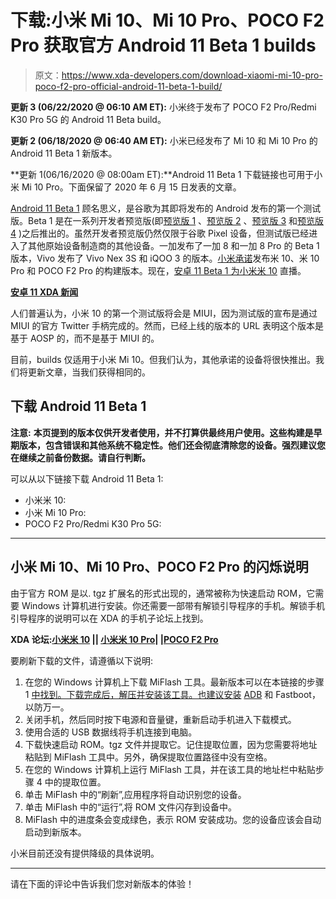 # 下载:小米 Mi 10、Mi 10 Pro、POCO F2 Pro 获取官方 Android 11 Beta 1 builds

> 原文：<https://www.xda-developers.com/download-xiaomi-mi-10-pro-poco-f2-pro-official-android-11-beta-1-build/>

**更新 3 (06/22/2020 @ 06:10 AM ET):** 小米终于发布了 POCO F2 Pro/Redmi K30 Pro 5G 的 Android 11 Beta build。

**更新 2 (06/18/2020 @ 06:40 AM ET):** 小米已经发布了 Mi 10 和 Mi 10 Pro 的 Android 11 Beta 1 新版本。

**更新 1(06/16/2020 @ 08:00am ET):**Android 11 Beta 1 下载链接也可用于小米 Mi 10 Pro。下面保留了 2020 年 6 月 15 日发表的文章。

[Android 11 Beta 1](https://www.xda-developers.com/android-11-beta-1-update-live-google-pixel-2-3-3a-4-xl-device-controls-api-quick-settings-media-controls/) 顾名思义，是谷歌为其即将发布的 Android 发布的第一个测试版。Beta 1 是在一系列开发者预览版(即[预览版 1](https://www.xda-developers.com/android-11-developer-preview-1-google-pixel/) 、[预览版 2](https://www.xda-developers.com/android-11-developer-preview-2-changes/) 、[预览版 3](https://www.xda-developers.com/android-11-developer-preview-3-changes/) 和[预览版 4](https://www.xda-developers.com/google-android-11-beta-june-3-2020-developer-preview-4-live-release/) )之后推出的。虽然开发者预览版仍然仅限于谷歌 Pixel 设备，但测试版已经进入了其他原始设备制造商的其他设备。一加发布了一加 8 和一加 8 Pro 的 Beta 1 版本，Vivo 发布了 Vivo Nex 3S 和 iQOO 3 的版本。[小米承诺](https://www.xda-developers.com/xiaomi-mi-10-pro-poco-f2-pro-android-11-beta-miui-11-12/)发布米 10、米 10 Pro 和 POCO F2 Pro 的构建版本。现在，[安卓 11 Beta 1 为小米米 10](https://www.weibo.com/1786860821/J6MchfWaY) 直播。

**[安卓 11 XDA 新闻](https://www.xda-developers.com/tag/android-11/)**

人们普遍认为，小米 10 的第一个测试版将会是 MIUI，因为测试版的宣布是通过 MIUI 的官方 Twitter 手柄完成的。然而，已经上线的版本的 URL 表明这个版本是基于 AOSP 的，而不是基于 MIUI 的。

目前，builds 仅适用于小米 Mi 10。但我们认为，其他承诺的设备将很快推出。我们将更新文章，当我们获得相同的。

## 下载 Android 11 Beta 1

**注意:** **本页提到的版本仅供开发者使用，并不打算供最终用户使用。这些构建是早期版本，包含错误和其他系统不稳定性。他们还会彻底清除您的设备。强烈建议您在继续之前备份数据。请自行判断。**

可以从以下链接下载 Android 11 Beta 1:

*   小米米 10:
*   小米 Mi 10 Pro:
*   POCO F2 Pro/Redmi K30 Pro 5G:

* * *

## 小米 Mi 10、Mi 10 Pro、POCO F2 Pro 的闪烁说明

由于官方 ROM 是以. tgz 扩展名的形式出现的，通常被称为快速启动 ROM，它需要 Windows 计算机进行安装。你还需要一部带有解锁引导程序的手机。解锁手机引导程序的说明可以在 XDA 的手机子论坛上找到。

**XDA 论坛:[小米米 10](https://forum.xda-developers.com/xiaomi-mi-10) || [小米米 10 Pro](https://forum.xda-developers.com/xiaomi-mi-10-pro)| |[POCO F2 Pro](https://forum.xda-developers.com/poco-f2-pro)**

要刷新下载的文件，请遵循以下说明:

1.  在您的 Windows 计算机上下载 MiFlash 工具。最新版本可以在本链接的步骤 1 [中找到。下载完成后，解压并安装该工具。也建议安装](https://c.mi.com/oc/miuidownload/detail?guide=2) [ADB](https://www.xda-developers.com/install-adb-windows-macos-linux/) 和 Fastboot，以防万一。
2.  关闭手机，然后同时按下电源和音量键，重新启动手机进入下载模式。
3.  使用合适的 USB 数据线将手机连接到电脑。
4.  下载快速启动 ROM。tgz 文件并提取它。记住提取位置，因为您需要将地址粘贴到 MiFlash 工具中。另外，确保提取位置路径中没有空格。
5.  在您的 Windows 计算机上运行 MiFlash 工具，并在该工具的地址栏中粘贴步骤 4 中的提取位置。
6.  单击 MiFlash 中的“刷新”,应用程序将自动识别您的设备。
7.  单击 MiFlash 中的“运行”,将 ROM 文件闪存到设备中。
8.  MiFlash 中的进度条会变成绿色，表示 ROM 安装成功。您的设备应该会自动启动到新版本。

小米目前还没有提供降级的具体说明。

* * *

请在下面的评论中告诉我们您对新版本的体验！